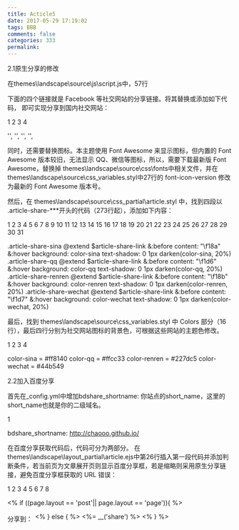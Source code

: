 ```yaml
---
title: Acticle5
date: 2017-05-29 17:19:02
tags: BBB
comments: false
categories: 333
permalink:
---
```

2.1原生分享的修改

在themes\landscape\source\js\script.js中，57行 <div class="article-share-links">下面的四个链接就是 Facebook 等社交网站的分享链接。将其替换或添加如下代码，
即可实现分享到国内社交网站：<!-- more -->

1
2
3
4



'<a href="http://service.weibo.com/share/share.php?&title=好东西就要一起分享&language=zh_cn&url=' + encodedUrl + '" class="article-share-sina" target="_blank" title="微博"></a>',
'<a href="http://share.renren.com/share/buttonshare.do?link=' + encodedUrl + '" class="article-share-renren" target="_blank" title="人人"></a>',
'<a href="http://sns.qzone.qq.com/cgi-bin/qzshare/cgi_qzshare_onekey?url=' + encodedUrl + '" class="article-share-qq" target="_blank" title="QQ空间"></a>',
'<a href="http://qr.liantu.com/api.php?text=' + encodedUrl + '" class="article-share-wechat" target="_blank" title="微信"></a>',

同时，还需要替换图标。本主题使用 Font Awesome 来显示图标，但内置的 Font Awesome 版本较旧，无法显示 QQ、微信等图标，所以，需要下载最新版 Font Awesome，替换掉 themes\landscape\source\css\fonts中相关文件，并在themes\landscape\source\css\_variables.styl中27行的 font-icon-version 修改为最新的 Font Awesome 版本号。

然后，在 themes\landscape\source\css\_partial\article.styl 中，找到四段以 .article-share-***开头的代码（273行起），添加如下内容：

1
2
3
4
5
6
7
8
9
10
11
12
13
14
15
16
17
18
19
20
21
22
23
24
25
26
27
28
29
30
31



.article-share-sina
  @extend $article-share-link
  &:before
    content: "\f18a"
  &:hover
    background: color-sina
    text-shadow: 0 1px darken(color-sina, 20%)
.article-share-qq
  @extend $article-share-link
  &:before
    content: "\f1d6"
  &:hover
    background: color-qq
    text-shadow: 0 1px darken(color-qq, 20%)
.article-share-renren
  @extend $article-share-link
  &:before
    content: "\f18b"
  &:hover
    background: color-renren
    text-shadow: 0 1px darken(color-renren, 20%)
.article-share-wechat
  @extend $article-share-link
  &:before
    content: "\f1d7"
  &:hover
    background: color-wechat
    text-shadow: 0 1px darken(color-wechat, 20%)

最后，找到 themes\landscape\source\css\_variables.styl 中 Colors 部分（16行），最后四行分别为社交网站图标的背景色，可根据这些网站的主题色修改。

1
2
3
4



color-sina = #ff8140
color-qq = #ffcc33
color-renren = #227dc5
color-wechat = #44b549

2.2加入百度分享

首先在_config.yml中增加bdshare_shortname: 你站点的short_name，这里的short_name也就是你的二级域名。

1



bdshare_shortname: http://chaooo.github.io/

在百度分享获取代码后，代码可分为两部分。
在themes\landscape\layout\_partial\article.ejs中第26行插入第一段代码并添加判断条件，若当前页为文章展开页则显示百度分享框，若是缩略则采用原生分享链接，避免百度分享框获取的 URL 错误：

1
2
3
4
5
6
7
8



<% if ((page.layout == 'post'|| page.layout == 'page')){ %>
<div class="bdsharebuttonbox"><span style="float:left;line-height:16px;height:16px;margin: 6px 6px 6px 0;">分享到：</span><a title="分享到新浪微博" href="#" class="bds_tsina" data-cmd="tsina"></a><a title="分享到QQ空间" href="#" class="bds_qzone" data-cmd="qzone"></a><a title="分享到微信" href="#" class="bds_weixin" data-cmd="weixin"></a><a title="分享到人人网" href="#" class="bds_renren" data-cmd="renren"></a><a title="分享到Facebook" href="#" class="bds_fbook" data-cmd="fbook"></a><a title="分享到一键分享" href="#" class="bds_mshare" data-cmd="mshare"></a><a href="#" class="bds_more" data-cmd="more"></a></div>
<% } else { %>
<a data-url="<%- post.permalink %>" data-id="<%= post._id %>" class="article-share-link"><%= __('share') %></a>
<% } %>
<!-- Baidu Share Start -->
<script>window._bd_share_config={"common":{"bdSnsKey":{},"bdText":"好东西就要一起分享~","bdMini":"2","bdMiniList":["mshare","qzone","tsina","weixin","sqq","douban","tqq","renren","kaixin001","tqf","linkedin","ty","fbook","twi","copy","print"],"bdPic":"","bdStyle":"1","bdSize":"16"},"share":{},"image":{"viewList":["mshare","weixin","qzone","tsina"],"viewText":"分享到：","viewSize":"16"},"selectShare":{"bdContainerClass":null,"bdSelectMiniList":["mshare","weixin","qzone","tsina"]}};with(document)0[(getElementsByTagName('head')[0]||body).appendChild(createElement('script')).src='http://bdimg.share.baidu.com/static/api/js/share.js?v=89860593.js?cdnversion='+~(-new Date()/36e5)];</script>
<!-- Baidu Share End -->